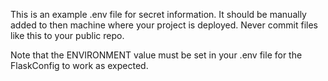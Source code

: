 This is an example .env file for secret information.
It should be manually added to then machine where your
project is deployed. 
Never commit files like this to your public repo. 

Note that the ENVIRONMENT value must be set in your .env
file for the FlaskConfig to work as expected.